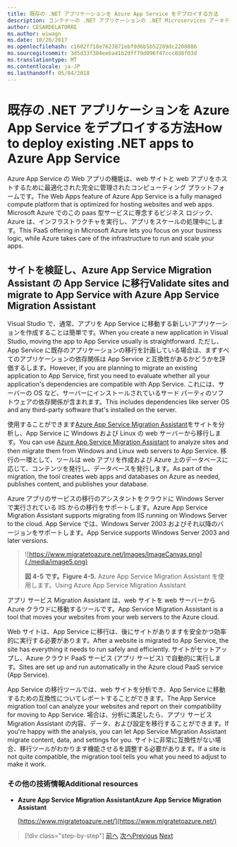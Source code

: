 ```yaml
---
title: 既存の .NET アプリケーションを Azure App Service をデプロイする方法
description: コンテナーの .NET アプリケーションの .NET Microservices アーキテクチャ |既存の .NET アプリケーションを Azure App Service をデプロイする方法
author: CESARDELATORRE
ms.author: wiwagn
ms.date: 10/26/2017
ms.openlocfilehash: c1602f718e7623871ebf9d6b5b52289dc2200886
ms.sourcegitcommit: 3d5d33f384eeba41b2dff79d096f47ccc8d8f03d
ms.translationtype: MT
ms.contentlocale: ja-JP
ms.lasthandoff: 05/04/2018
---
```

# <a name="how-to-deploy-existing-net-apps-to-azure-app-service"></a><span data-ttu-id="910b1-103">既存の .NET アプリケーションを Azure App Service をデプロイする方法</span><span class="sxs-lookup"><span data-stu-id="910b1-103">How to deploy existing .NET apps to Azure App Service</span></span> 

<span data-ttu-id="910b1-104">Azure App Service の Web アプリの機能は、web サイトと web アプリをホストするために最適化された完全に管理されたコンピューティング プラットフォームです。</span><span class="sxs-lookup"><span data-stu-id="910b1-104">The Web Apps feature of Azure App Service is a fully managed compute platform that is optimized for hosting websites and web apps.</span></span> <span data-ttu-id="910b1-105">Microsoft Azure でのこの paas 型サービスに専念するビジネス ロジック、Azure は、インフラストラクチャを実行し、アプリをスケールの処理中にします。</span><span class="sxs-lookup"><span data-stu-id="910b1-105">This PaaS offering in Microsoft Azure lets you focus on your business logic, while Azure takes care of the infrastructure to run and scale your apps.</span></span>

## <a name="validate-sites-and-migrate-to-app-service-with-azure-app-service-migration-assistant"></a><span data-ttu-id="910b1-106">サイトを検証し、Azure App Service Migration Assistant の App Service に移行</span><span class="sxs-lookup"><span data-stu-id="910b1-106">Validate sites and migrate to App Service with Azure App Service Migration Assistant</span></span>

<span data-ttu-id="910b1-107">Visual Studio で、通常、アプリを App Service に移動する新しいアプリケーションを作成することは簡単です。</span><span class="sxs-lookup"><span data-stu-id="910b1-107">When you create a new application in Visual Studio, moving the app to App Service usually is straightforward.</span></span> <span data-ttu-id="910b1-108">ただし、App Service に既存のアプリケーションの移行を計画している場合は、まずすべてのアプリケーションの依存関係は App Service と互換性があるかどうかを評価するします。</span><span class="sxs-lookup"><span data-stu-id="910b1-108">However, if you are planning to migrate an existing application to App Service, first you need to evaluate whether all your application's dependencies are compatible with App Service.</span></span> <span data-ttu-id="910b1-109">これには、サーバーの OS など、サーバーにインストールされているサード パーティのソフトウェアの依存関係が含まれます。</span><span class="sxs-lookup"><span data-stu-id="910b1-109">This includes dependencies like server OS and any third-party software that's installed on the server.</span></span>

<span data-ttu-id="910b1-110">使用することができます[Azure App Service Migration Assistant](https://www.migratetoazure.net/)をサイトを分析し、App Service に Windows および Linux の web サーバーから移行します。</span><span class="sxs-lookup"><span data-stu-id="910b1-110">You can use [Azure App Service Migration Assistant](https://www.migratetoazure.net/) to analyze sites and then migrate them from Windows and Linux web servers to App Service.</span></span> <span data-ttu-id="910b1-111">移行の一環として、ツールは web アプリを作成および Azure 上のデータベースに応じて、コンテンツを発行し、データベースを発行します。</span><span class="sxs-lookup"><span data-stu-id="910b1-111">As part of the migration, the tool creates web apps and databases on Azure as needed, publishes content, and publishes your database.</span></span>

<span data-ttu-id="910b1-112">Azure アプリのサービスの移行のアシスタントをクラウドに Windows Server で実行されている IIS からの移行をサポートします。</span><span class="sxs-lookup"><span data-stu-id="910b1-112">Azure App Service Migration Assistant supports migrating from IIS running on Windows Server to the cloud.</span></span> <span data-ttu-id="910b1-113">App Service では、Windows Server 2003 およびそれ以降のバージョンをサポートします。</span><span class="sxs-lookup"><span data-stu-id="910b1-113">App Service supports Windows Server 2003 and later versions.</span></span>

> ![https://www.migratetoazure.net/Images/ImageCanvas.png](./media/image5.png)
>
> <span data-ttu-id="910b1-114">**図 4-5 です。**</span><span class="sxs-lookup"><span data-stu-id="910b1-114">**Figure 4-5.**</span></span> <span data-ttu-id="910b1-115">Azure App Service Migration Assistant を使用します。</span><span class="sxs-lookup"><span data-stu-id="910b1-115">Using Azure App Service Migration Assistant</span></span>

<span data-ttu-id="910b1-116">アプリ サービス Migration Assistant は、web サイトを web サーバーから Azure クラウドに移動するツールです。</span><span class="sxs-lookup"><span data-stu-id="910b1-116">App Service Migration Assistant is a tool that moves your websites from your web servers to the Azure cloud.</span></span>

<span data-ttu-id="910b1-117">Web サイトは、App Service に移行は、後にサイトがありますを安全かつ効率的に実行する必要があります。</span><span class="sxs-lookup"><span data-stu-id="910b1-117">After a website is migrated to App Service, the site has everything it needs to run safely and efficiently.</span></span> <span data-ttu-id="910b1-118">サイトがセットアップし、Azure クラウド PaaS サービス (アプリ サービス) で自動的に実行します。</span><span class="sxs-lookup"><span data-stu-id="910b1-118">Sites are set up and run automatically in the Azure cloud PaaS service (App Service).</span></span>

<span data-ttu-id="910b1-119">App Service の移行ツールでは、web サイトを分析でき、App Service に移動するための互換性についてレポートすることができます。</span><span class="sxs-lookup"><span data-stu-id="910b1-119">The App Service migration tool can analyze your websites and report on their compatibility for moving to App Service.</span></span> <span data-ttu-id="910b1-120">場合は、分析に満足したら、アプリ サービス Migration Assistant の内容、データ、および設定を移行することができます。</span><span class="sxs-lookup"><span data-stu-id="910b1-120">If you're happy with the analysis, you can let App Service Migration Assistant migrate content, data, and settings for you.</span></span> <span data-ttu-id="910b1-121">サイトに非常に互換性がない場合、移行ツールがわかります機能させるを調整する必要があります。</span><span class="sxs-lookup"><span data-stu-id="910b1-121">If a site is not quite compatible, the migration tool tells you what you need to adjust to make it work.</span></span>

### <a name="additional-resources"></a><span data-ttu-id="910b1-122">その他の技術情報</span><span class="sxs-lookup"><span data-stu-id="910b1-122">Additional resources</span></span>

- <span data-ttu-id="910b1-123">**Azure App Service Migration Assistant**</span><span class="sxs-lookup"><span data-stu-id="910b1-123">**Azure App Service Migration Assistant**</span></span>

    [https://www.migratetoazure.net/](https://www.migratetoazure.net/)

>[!div class="step-by-step"]
<span data-ttu-id="910b1-124">[前へ](what-about-cloud-optimized-applications.md)
[次へ](deploy-existing-net-apps-as-windows-containers.md)</span><span class="sxs-lookup"><span data-stu-id="910b1-124">[Previous](what-about-cloud-optimized-applications.md)
[Next](deploy-existing-net-apps-as-windows-containers.md)</span></span>

